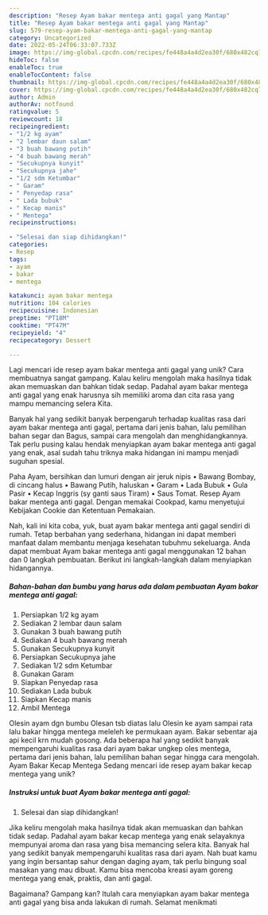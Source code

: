 ```yaml
---
description: "Resep Ayam bakar mentega anti gagal yang Mantap"
title: "Resep Ayam bakar mentega anti gagal yang Mantap"
slug: 579-resep-ayam-bakar-mentega-anti-gagal-yang-mantap
category: Uncategorized
date: 2022-05-24T06:33:07.733Z
image: https://img-global.cpcdn.com/recipes/fe448a4a4d2ea30f/680x482cq70/ayam-bakar-mentega-anti-gagal-foto-resep-utama.jpg
hideToc: false
enableToc: true
enableTocContent: false
thumbnail: https://img-global.cpcdn.com/recipes/fe448a4a4d2ea30f/680x482cq70/ayam-bakar-mentega-anti-gagal-foto-resep-utama.jpg
cover: https://img-global.cpcdn.com/recipes/fe448a4a4d2ea30f/680x482cq70/ayam-bakar-mentega-anti-gagal-foto-resep-utama.jpg
author: Admin
authorAv: notfound
ratingvalue: 5
reviewcount: 18
recipeingredient:
- "1/2 kg ayam"
- "2 lembar daun salam"
- "3 buah bawang putih"
- "4 buah bawang merah"
- "Secukupnya kunyit"
- "Secukupnya jahe"
- "1/2 sdm Ketumbar"
- " Garam"
- " Penyedap rasa"
- " Lada bubuk"
- " Kecap manis"
- " Mentega"
recipeinstructions:

- "Selesai dan siap dihidangkan!"
categories:
- Resep
tags:
- ayam
- bakar
- mentega

katakunci: ayam bakar mentega 
nutrition: 104 calories
recipecuisine: Indonesian
preptime: "PT18M"
cooktime: "PT47M"
recipeyield: "4"
recipecategory: Dessert

---
```





Lagi mencari ide resep ayam bakar mentega anti gagal yang unik? Cara membuatnya sangat gampang. Kalau keliru mengolah maka hasilnya tidak akan memuaskan dan bahkan tidak sedap. Padahal ayam bakar mentega anti gagal yang enak harusnya sih memiliki aroma dan cita rasa yang mampu memancing selera Kita.





Banyak hal yang sedikit banyak berpengaruh terhadap kualitas rasa dari ayam bakar mentega anti gagal, pertama dari jenis bahan, lalu pemilihan bahan segar dan Bagus, sampai cara mengolah dan menghidangkannya. Tak perlu pusing kalau hendak menyiapkan ayam bakar mentega anti gagal yang enak,      asal sudah tahu triknya maka hidangan ini mampu menjadi suguhan spesial.














Paha Ayam, bersihkan dan lumuri dengan air jeruk nipis • Bawang Bombay, di cincang halus • Bawang Putih, haluskan • Garam • Lada Bubuk • Gula Pasir • Kecap Inggris (sy ganti saus Tiram) • Saus Tomat. Resep Ayam bakar mentega anti gagal. Dengan memakai Cookpad, kamu menyetujui Kebijakan Cookie dan Ketentuan Pemakaian.






Nah, kali ini kita coba, yuk, buat ayam bakar mentega anti gagal sendiri di rumah. Tetap berbahan yang sederhana, hidangan ini dapat memberi manfaat dalam membantu menjaga kesehatan tubuhmu sekeluarga. Anda dapat membuat Ayam bakar mentega anti gagal menggunakan 12 bahan dan 0 langkah pembuatan. Berikut ini langkah-langkah dalam menyiapkan hidangannya.

<!--inarticleads1-->

##### Bahan-bahan dan bumbu yang harus ada dalam pembuatan Ayam bakar mentega anti gagal:

1. Persiapkan 1/2 kg ayam
1. Sediakan 2 lembar daun salam
1. Gunakan 3 buah bawang putih
1. Sediakan 4 buah bawang merah
1. Gunakan Secukupnya kunyit
1. Persiapkan Secukupnya jahe
1. Sediakan 1/2 sdm Ketumbar
1. Gunakan  Garam
1. Siapkan  Penyedap rasa
1. Sediakan  Lada bubuk
1. Siapkan  Kecap manis
1. Ambil  Mentega


Olesin ayam dgn bumbu Olesan tsb diatas lalu Olesin ke ayam sampai rata lalu bakar hingga mentega meleleh ke permukaan ayam. Bakar sebentar aja api kecil krn mudah gosong. Ada beberapa hal yang sedikit banyak mempengaruhi kualitas rasa dari ayam bakar ungkep oles mentega, pertama dari jenis bahan, lalu pemilihan bahan segar hingga cara mengolah. Ayam Bakar Kecap Mentega Sedang mencari ide resep ayam bakar kecap mentega yang unik? 

<!--inarticleads2-->

##### Instruksi untuk buat Ayam bakar mentega anti gagal:


1. Selesai dan siap dihidangkan!

Jika keliru mengolah maka hasilnya tidak akan memuaskan dan bahkan tidak sedap. Padahal ayam bakar kecap mentega yang enak selayaknya mempunyai aroma dan rasa yang bisa memancing selera kita. Banyak hal yang sedikit banyak mempengaruhi kualitas rasa dari ayam. Nah buat kamu yang ingin bersantap sahur dengan daging ayam, tak perlu bingung soal masakan yang mau dibuat. Kamu bisa mencoba kreasi ayam goreng mentega yang enak, praktis, dan anti gagal. 

Bagaimana? Gampang kan? Itulah cara menyiapkan ayam bakar mentega anti gagal yang bisa anda lakukan di rumah. Selamat menikmati
